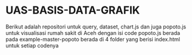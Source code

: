 # UAS-BASIS-DATA-GRAFIK
Berikut adalah repositori untuk query, dataset, chart.js dan juga popoto.js untuk visualisasi rumah sakit di Aceh
dengan isi code popoto.js berada pada example-master-popoto berada di 4 folder yang berisi index.html untuk setiap codenya

